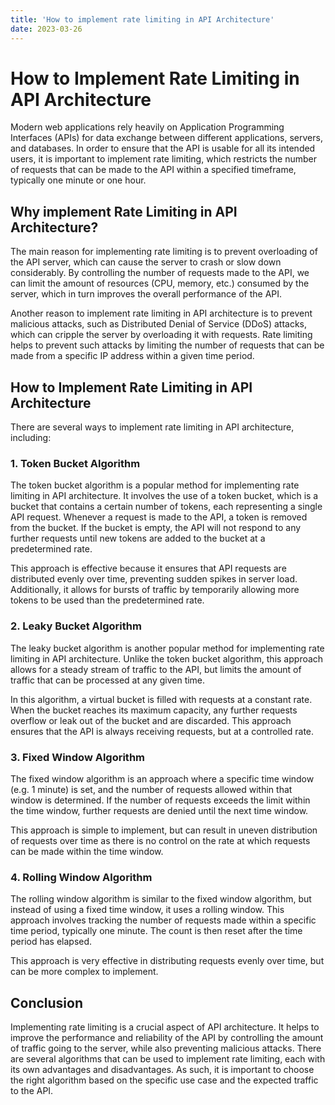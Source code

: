 ```yaml
---
title: 'How to implement rate limiting in API Architecture'
date: 2023-03-26
---
```


# How to Implement Rate Limiting in API Architecture

Modern web applications rely heavily on Application Programming Interfaces (APIs) for data exchange between different applications, servers, and databases. In order to ensure that the API is usable for all its intended users, it is important to implement rate limiting, which restricts the number of requests that can be made to the API within a specified timeframe, typically one minute or one hour.

## Why implement Rate Limiting in API Architecture?

The main reason for implementing rate limiting is to prevent overloading of the API server, which can cause the server to crash or slow down considerably. By controlling the number of requests made to the API, we can limit the amount of resources (CPU, memory, etc.) consumed by the server, which in turn improves the overall performance of the API.

Another reason to implement rate limiting in API architecture is to prevent malicious attacks, such as Distributed Denial of Service (DDoS) attacks, which can cripple the server by overloading it with requests. Rate limiting helps to prevent such attacks by limiting the number of requests that can be made from a specific IP address within a given time period.

## How to Implement Rate Limiting in API Architecture

There are several ways to implement rate limiting in API architecture, including:

### 1. Token Bucket Algorithm

The token bucket algorithm is a popular method for implementing rate limiting in API architecture. It involves the use of a token bucket, which is a bucket that contains a certain number of tokens, each representing a single API request. Whenever a request is made to the API, a token is removed from the bucket. If the bucket is empty, the API will not respond to any further requests until new tokens are added to the bucket at a predetermined rate.

This approach is effective because it ensures that API requests are distributed evenly over time, preventing sudden spikes in server load. Additionally, it allows for bursts of traffic by temporarily allowing more tokens to be used than the predetermined rate.

### 2. Leaky Bucket Algorithm

The leaky bucket algorithm is another popular method for implementing rate limiting in API architecture. Unlike the token bucket algorithm, this approach allows for a steady stream of traffic to the API, but limits the amount of traffic that can be processed at any given time.

In this algorithm, a virtual bucket is filled with requests at a constant rate. When the bucket reaches its maximum capacity, any further requests overflow or leak out of the bucket and are discarded. This approach ensures that the API is always receiving requests, but at a controlled rate.

### 3. Fixed Window Algorithm

The fixed window algorithm is an approach where a specific time window (e.g. 1 minute) is set, and the number of requests allowed within that window is determined. If the number of requests exceeds the limit within the time window, further requests are denied until the next time window.

This approach is simple to implement, but can result in uneven distribution of requests over time as there is no control on the rate at which requests can be made within the time window.

### 4. Rolling Window Algorithm

The rolling window algorithm is similar to the fixed window algorithm, but instead of using a fixed time window, it uses a rolling window. This approach involves tracking the number of requests made within a specific time period, typically one minute. The count is then reset after the time period has elapsed.

This approach is very effective in distributing requests evenly over time, but can be more complex to implement.

## Conclusion

Implementing rate limiting is a crucial aspect of API architecture. It helps to improve the performance and reliability of the API by controlling the amount of traffic going to the server, while also preventing malicious attacks. There are several algorithms that can be used to implement rate limiting, each with its own advantages and disadvantages. As such, it is important to choose the right algorithm based on the specific use case and the expected traffic to the API.
